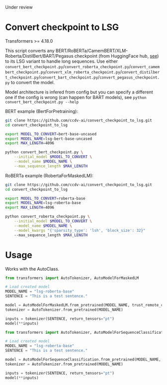 
Under review

# Convert checkpoint to LSG

Transformers >= 4.18.0

This script converts any BERT/RoBERTa/CamemBERT/XLM-Roberta/DistilBert/BART/Pegasus checkpoint (from HuggingFace hub, [see](https://huggingface.co/ccdv)) to its LSG variant to handle long sequences. Use either `convert_bert_checkpoint.py`/`convert_roberta_checkpoint.py`/`convert_camembert_checkpoint.py`/`convert_xlm_roberta_checkpoint.py`/`convert_distilbert_checkpoint.py`/`convert_bart_checkpoint.py`/`convert_pegasus_checkpoint.py` to convert the model.

Model architecture is infered from config but you can specify a different one if the config is wrong (can happen for BART models), see  `python convert_bert_checkpoint.py --help`


BERT example (BertForPretraining):

```bash
git clone https://github.com/ccdv-ai/convert_checkpoint_to_lsg.git
cd convert_checkpoint_to_lsg

export MODEL_TO_CONVERT=bert-base-uncased
export MODEL_NAME=lsg-bert-base-uncased
export MAX_LENGTH=4096

python convert_bert_checkpoint.py \
    --initial_model $MODEL_TO_CONVERT \
    --model_name $MODEL_NAME \
    --max_sequence_length $MAX_LENGTH
```

RoBERTa example (RobertaForMaskedLM):
```bash
git clone https://github.com/ccdv-ai/convert_checkpoint_to_lsg.git
cd convert_checkpoint_to_lsg

export MODEL_TO_CONVERT=roberta-base
export MODEL_NAME=lsg-roberta-base
export MAX_LENGTH=4096

python convert_roberta_checkpoint.py \
    --initial_model $MODEL_TO_CONVERT \
    --model_name $MODEL_NAME \
    --model_kwargs "{'sparsity_type': 'lsh', 'block_size': 32}"
    --max_sequence_length $MAX_LENGTH
```

# Usage

Works with the AutoClass.

```python
from transformers import AutoTokenizer, AutoModelForMaskedLM

# Load created model
MODEL_NAME = "lsg-roberta-base"
SENTENCE = "This is a test sentence."

model = AutoModelForMaskedLM.from_pretrained(MODEL_NAME, trust_remote_code=True)
tokenizer = AutoTokenizer.from_pretrained(MODEL_NAME)

inputs = tokenizer(SENTENCE, return_tensors="pt")
model(**inputs)
```

```python
from transformers import AutoTokenizer, AutoModelForSequenceClassification

# Load created model
MODEL_NAME = "lsg-roberta-base"
SENTENCE = "This is a test sentence."

model = AutoModelForSequenceClassification.from_pretrained(MODEL_NAME, trust_remote_code=True)
tokenizer = AutoTokenizer.from_pretrained(MODEL_NAME)

inputs = tokenizer(SENTENCE, return_tensors="pt")
model(**inputs)
```